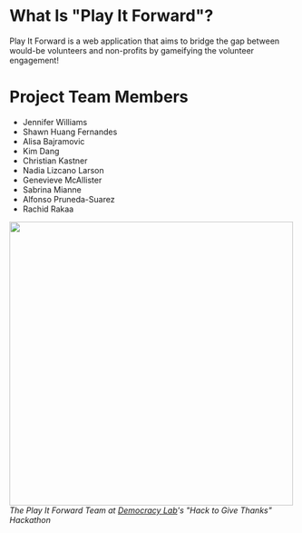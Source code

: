 # What Is "Play It Forward"?
Play It Forward is a web application that aims to bridge the gap between would-be volunteers and non-profits by gameifying the volunteer engagement!

# Project Team Members
* Jennifer Williams
* Shawn Huang Fernandes
* Alisa Bajramovic
* Kim Dang
* Christian Kastner
* Nadia Lizcano Larson
* Genevieve McAllister
* Sabrina Mianne
* Alfonso Pruneda-Suarez
* Rachid Rakaa

<img src="https://i.imgur.com/z9sxk8c.jpg" width="500"/> </br>
_The Play It Forward Team at [Democracy Lab](https://www.democracylab.org/index/?section=FindProjects&showSplash=1)'s "Hack to Give Thanks" Hackathon_ </br>
